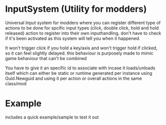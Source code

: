 # InputSystem (Utility for modders)
Universal Input system for modders where you can register different type of actions to be done for spcific input types (click, double click, hold and hold released) action to register into their own inputhandling. don't have to check if it's been activated as this system will tell you when it happened.

It won't trigger click if you hold a key/axis and won't trigger hold if clicked, so it can feel slightly delayed.
this behaviour is purposely made to mimic game behaviour that can't be combined



You have to give it an specific id to associate with incase it loads/unloads itself which can either be static or runtime generated per instance using Guid.Newguid and using it per action or overall actions in the same class/mod

# Example
includes a quick example/sample to test it out
